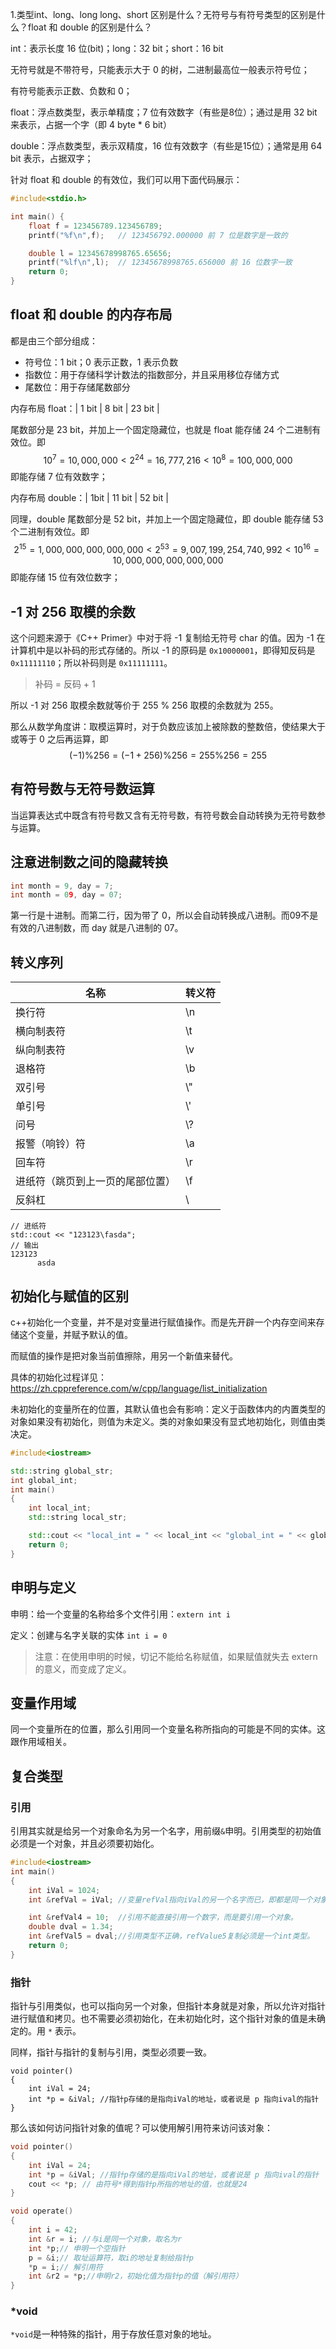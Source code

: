 1.类型int、long、long long、short 区别是什么？无符号与有符号类型的区别是什么？float 和 double 的区别是什么？

int：表示长度 16 位(bit)；long：32 bit；short：16 bit

无符号就是不带符号，只能表示大于 0 的树，二进制最高位一般表示符号位；

有符号能表示正数、负数和 0；

float：浮点数类型，表示单精度；7 位有效数字（有些是8位）；通过是用 32 bit 来表示，占据一个字（即 4 byte * 6 bit）

double：浮点数类型，表示双精度，16 位有效数字（有些是15位）；通常是用 64 bit 表示，占据双字；

针对 float 和 double 的有效位，我们可以用下面代码展示：

```c++
#include<stdio.h>

int main() {
    float f = 123456789.123456789;
    printf("%f\n",f);	// 123456792.000000 前 7 位是数字是一致的

    double l = 12345678998765.65656;
    printf("%lf\n",l);	// 12345678998765.656000 前 16 位数字一致
    return 0;
}
```

## float 和 double 的内存布局

都是由三个部分组成：

- 符号位：1 bit；0 表示正数，1 表示负数
- 指数位：用于存储科学计数法的指数部分，并且采用移位存储方式
- 尾数位：用于存储尾数部分

内存布局 float：| 1 bit |        8 bit        |        23 bit        |

尾数部分是 23 bit，并加上一个固定隐藏位，也就是 float 能存储 24 个二进制有效位。即
$$
10^7 = 10,000,000 < 2^{24} = 16,777,216 < 10^8 = 100,000,000
$$
即能存储 7 位有效数字；

内存布局 double：| 1bit |        11 bit        |        52 bit        |

同理，double 尾数部分是 52 bit，并加上一个固定隐藏位，即 double 能存储 53 个二进制有效位。即
$$
2^{15} = 1,000,000,000,000,000 < 2^{53} = 9,007,199,254,740,992 < 10^{16} = 10,000,000,000,000,000
$$
即能存储 15 位有效位数字；

## -1 对 256 取模的余数

这个问题来源于《C++ Primer》中对于将 -1 复制给无符号 char 的值。因为 -1 在计算机中是以补码的形式存储的。所以 -1 的原码是 `0x10000001`，即得知反码是 `0x11111110`；所以补码则是 `0x11111111`。

> 补码 = 反码 + 1

所以 -1 对 256 取模余数就等价于 255 % 256 取模的余数就为 255。

那么从数学角度讲：取模运算时，对于负数应该加上被除数的整数倍，使结果大于或等于 0 之后再运算，即
$$
(-1)\%256 = (-1+256)\%256 = 255\%256 = 255
$$

## 有符号数与无符号数运算

当运算表达式中既含有符号数又含有无符号数，有符号数会自动转换为无符号数参与运算。

## 注意进制数之间的隐藏转换

```c++
int month = 9, day = 7;
int month = 09, day = 07;
```

第一行是十进制。而第二行，因为带了 0，所以会自动转换成八进制。而09不是有效的八进制数，而 day 就是八进制的 07。

## 转义序列

| 名称                             | 转义符 |
| -------------------------------- | ------ |
| 换行符                           | \n     |
| 横向制表符                       | \t     |
| 纵向制表符                       | \v     |
| 退格符                           | \b     |
| 双引号                           | \\"    |
| 单引号                           | \\'    |
| 问号                             | \\?    |
| 报警（响铃）符                   | \\a    |
| 回车符                           | \\r    |
| 进纸符（跳页到上一页的尾部位置） | \\f    |
| 反斜杠                           | \\     |

```
// 进纸符
std::cout << "123123\fasda";
// 输出
123123
      asda
```

## 初始化与赋值的区别

c++初始化一个变量，并不是对变量进行赋值操作。而是先开辟一个内存空间来存储这个变量，并赋予默认的值。

而赋值的操作是把对象当前值擦除，用另一个新值来替代。

具体的初始化过程详见：https://zh.cppreference.com/w/cpp/language/list_initialization

未初始化的变量所在的位置，其默认值也会有影响：定义于函数体内的内置类型的对象如果没有初始化，则值为未定义。类的对象如果没有显式地初始化，则值由类决定。

```c++
#include<iostream>

std::string global_str;
int global_int;
int main()
{
    int local_int;
    std::string local_str;

    std::cout << "local_int = " << local_int << "global_int = " << global_int << "local_str = " << local_str << "global_str = " << global_str << std::endl;
    return 0;
}
```

## 申明与定义

申明：给一个变量的名称给多个文件引用：`extern int i`

定义：创建与名字关联的实体 `int i = 0`

> 注意：在使用申明的时候，切记不能给名称赋值，如果赋值就失去 extern 的意义，而变成了定义。

## 变量作用域

同一个变量所在的位置，那么引用同一个变量名称所指向的可能是不同的实体。这跟作用域相关。

## 复合类型

### 引用

引用其实就是给另一个对象命名为另一个名字，用前缀`&`申明。引用类型的初始值必须是一个对象，并且必须要初始化。

```c++
#include<iostream>
int main()
{
    int iVal = 1024;
    int &refVal = iVal; //变量refVal指向iVal的另一个名字而已，即都是同一个对象。

    int &refVal4 = 10;  //引用不能直接引用一个数字，而是要引用一个对象。
    double dval = 1.34;
    int &refVal5 = dval;//引用类型不正确，refValue5复制必须是一个int类型。
    return 0;
}
```

### 指针

指针与引用类似，也可以指向另一个对象，但指针本身就是对象，所以允许对指针进行赋值和拷贝。也不需要必须初始化，在未初始化时，这个指针对象的值是未确定的。用 `*` 表示。

同样，指针与指针的复制与引用，类型必须要一致。

```
void pointer()
{
    int iVal = 24;
    int *p = &iVal; //指针p存储的是指向iVal的地址，或者说是 p 指向ival的指针
}
```

那么该如何访问指针对象的值呢？可以使用解引用符来访问该对象：

```c++
void pointer()
{
    int iVal = 24;
    int *p = &iVal; //指针p存储的是指向iVal的地址，或者说是 p 指向ival的指针
    cout << *p;	// 由符号*得到指针p所指的地址的值，也就是24
}
```

```c++
void operate() 
{
    int i = 42;
    int &r = i; //与i是同一个对象，取名为r
    int *p;// 申明一个空指针
    p = &i;// 取址运算符，取i的地址复制给指针p
    *p = i;// 解引用符
    int &r2 = *p;//申明r2，初始化值为指针p的值（解引用符）
}
```

### *void

`*void`是一种特殊的指针，用于存放任意对象的地址。


